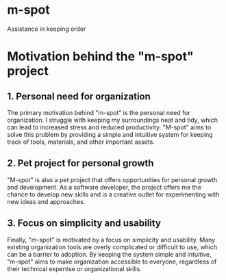 
# m-spot
Assistance in keeping order

# Motivation behind the "m-spot" project

## 1. Personal need for organization

The primary motivation behind "m-spot" is the personal need for organization. I struggle with keeping my surroundings neat and tidy, which can lead to increased stress and reduced productivity. "M-spot" aims to solve this problem by providing a simple and intuitive system for keeping track of tools, materials, and other important assets.

## 2. Pet project for personal growth

"M-spot" is also a pet project that offers opportunities for personal growth and development. As a software developer, the project offers me the chance to develop new skills and is a creative outlet for experimenting with new ideas and approaches.

## 3. Focus on simplicity and usability

Finally, "m-spot" is motivated by a focus on simplicity and usability. Many existing organization tools are overly complicated or difficult to use, which can be a barrier to adoption. By keeping the system simple and intuitive, "m-spot" aims to make organization accessible to everyone, regardless of their technical expertise or organizational skills.